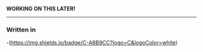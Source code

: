 **WORKING ON THIS LATER!**

---
### Written in
-(https://img.shields.io/badge/C-A8B9CC?logo=C&logoColor=white)

